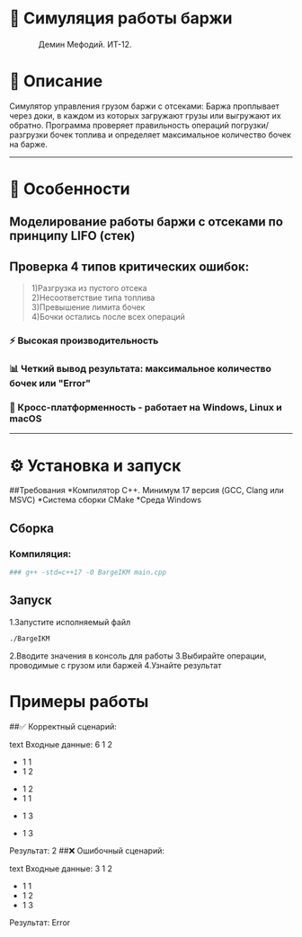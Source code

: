 # 🚢 Симуляция работы баржи
ᅟᅟᅟᅟДемин Мефодий. ИТ-12.
# 📧 Описание
Cимулятор управления грузом баржи с отсеками:
Баржа проплывает через доки, в каждом из которых загружают грузы или выгружают их обратно.
Программа проверяет правильность операций погрузки/разгрузки бочек топлива и определяет максимальное количество бочек на барже.

---

# 🌟 Особенности
## Моделирование работы баржи с отсеками по принципу LIFO (стек)
## Проверка 4 типов критических ошибок:
> 1)Разгрузка из пустого отсека <br>
> 2)Несоответствие типа топлива <br>
> 3)Превышение лимита бочек <br>
> 4)Бочки остались после всех операций <br>
### ⚡️ Высокая производительность 
### 📊 Четкий вывод результата: максимальное количество бочек или "Error"
### 📱 Кросс-платформенность - работает на Windows, Linux и macOS
---

# ⚙️ Установка и запуск

##Требования
*Компилятор C++. Минимум 17 версия (GCC, Clang или MSVC)
*Система сборки CMake
*Среда Windows

## Сборка
### Компиляция:
```bash
### g++ -std=c++17 -0 BargeIKM main.cpp
```

## Запуск
1.Запустите исполняемый файл
```bash
./BargeIKM
```
2.Вводите значения в консоль для работы
3.Выбирайте операции, проводимые с грузом или баржей
4.Узнайте результат

# Примеры работы
##✅ Корректный сценарий:

text
Входные данные:
6 1 2
+ 1 1
+ 1 2
- 1 2
- 1 1
+ 1 3
- 1 3

Результат:
2
##❌ Ошибочный сценарий:

text
Входные данные:
3 1 2
+ 1 1
+ 1 2
+ 1 3

Результат:
Error
